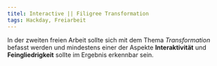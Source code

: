 ```yaml
---
titel: Interactive || Filigree Transformation
tags: Hackday, Freiarbeit
---
```


In der zweiten freien Arbeit sollte sich mit dem Thema *Transformation* befasst werden und  mindestens einer der Aspekte **Interaktivität** und **Feingliedrigkeit** sollte im Ergebnis erkennbar sein.


